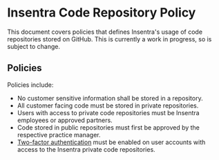 # Insentra Code Repository Policy
This document covers policies that defines Insentra's usage of code repositories stored on GitHub. This is currently a work in progress, so is subject to change.

## Policies
Policies include:
* No customer sensitive information shall be stored in a repository.
* All customer facing code must be stored in private repositories.
* Users with access to private code repositories must be Insentra employees or approved partners.
* Code stored in public repositories must first be approved by the respective practice manager.
* [Two-factor authentication](https://github.com/settings/two_factor_authentication/configure) must be enabled on user accounts with access to the Insentra private code repositories.
